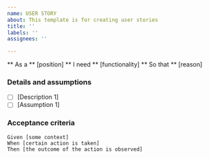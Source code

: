 ```yaml
---
name: USER STORY
about: This template is for creating user stories
title: ''
labels: ''
assignees: ''

---
```


** As a ** [position]
** I need ** [functionality]
** So that ** [reason]

### Details and assumptions
* [ ] [Description 1]
* [ ] [Assumption 1]

### Acceptance criteria

```gherkin
Given [some context]
When [certain action is taken]
Then [the outcome of the action is observed]
```
